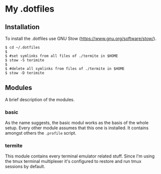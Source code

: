 # My .dotfiles #

## Installation ##
To install the .dotfiles use GNU Stow (https://www.gnu.org/software/stow/).

```
$ cd ~/.dotfiles 
$
$ #set symlinks from all files of ./termite in $HOME 
$ stow -S terimite
$
$ #delete all symlinks from files of ./termite in $HOME 
$ stow -D terimite 

```
## Modules ##
A brief description of the modules.

### basic ###
As the name suggests, the basic modul works as the basis of the whole setup.
Every other module assumes that this one is installed.
It contains amongst others the `.profile` script.

### termite ###
This module contains every terminal emulator related stuff.
Since I'm using the tmux terminal multiplexer it's configured to restore and run tmux sessions by default. 
